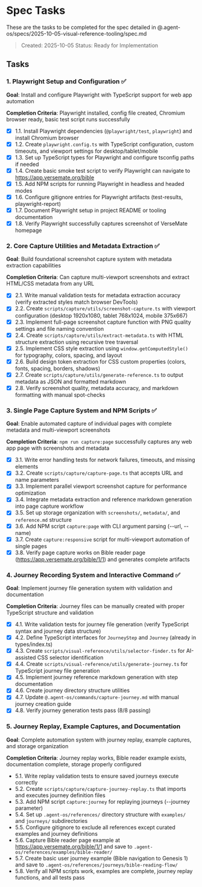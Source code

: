 # Spec Tasks

These are the tasks to be completed for the spec detailed in @.agent-os/specs/2025-10-05-visual-reference-tooling/spec.md

> Created: 2025-10-05
> Status: Ready for Implementation

## Tasks

### 1. Playwright Setup and Configuration ✅

**Goal**: Install and configure Playwright with TypeScript support for web app automation

**Completion Criteria**: Playwright installed, config file created, Chromium browser ready, basic test script runs successfully

- [x] 1.1. Install Playwright dependencies (`@playwright/test`, `playwright`) and install Chromium browser
- [x] 1.2. Create `playwright.config.ts` with TypeScript configuration, custom timeouts, and viewport settings for desktop/tablet/mobile
- [x] 1.3. Set up TypeScript types for Playwright and configure tsconfig paths if needed
- [x] 1.4. Create basic smoke test script to verify Playwright can navigate to https://app.versemate.org/bible
- [x] 1.5. Add NPM scripts for running Playwright in headless and headed modes
- [x] 1.6. Configure gitignore entries for Playwright artifacts (test-results, playwright-report)
- [x] 1.7. Document Playwright setup in project README or tooling documentation
- [x] 1.8. Verify Playwright successfully captures screenshot of VerseMate homepage

### 2. Core Capture Utilities and Metadata Extraction ✅

**Goal**: Build foundational screenshot capture system with metadata extraction capabilities

**Completion Criteria**: Can capture multi-viewport screenshots and extract HTML/CSS metadata from any URL

- [x] 2.1. Write manual validation tests for metadata extraction accuracy (verify extracted styles match browser DevTools)
- [x] 2.2. Create `scripts/capture/utils/screenshot-capture.ts` with viewport configuration (desktop 1920x1080, tablet 768x1024, mobile 375x667)
- [x] 2.3. Implement full-page screenshot capture function with PNG quality settings and file naming convention
- [x] 2.4. Create `scripts/capture/utils/extract-metadata.ts` with HTML structure extraction using recursive tree traversal
- [x] 2.5. Implement CSS style extraction using `window.getComputedStyle()` for typography, colors, spacing, and layout
- [x] 2.6. Build design token extraction for CSS custom properties (colors, fonts, spacing, borders, shadows)
- [x] 2.7. Create `scripts/capture/utils/generate-reference.ts` to output metadata as JSON and formatted markdown
- [x] 2.8. Verify screenshot quality, metadata accuracy, and markdown formatting with manual spot-checks

### 3. Single Page Capture System and NPM Scripts ✅

**Goal**: Enable automated capture of individual pages with complete metadata and multi-viewport screenshots

**Completion Criteria**: `npm run capture:page` successfully captures any web app page with screenshots and metadata

- [x] 3.1. Write error handling tests for network failures, timeouts, and missing elements
- [x] 3.2. Create `scripts/capture/capture-page.ts` that accepts URL and name parameters
- [x] 3.3. Implement parallel viewport screenshot capture for performance optimization
- [x] 3.4. Integrate metadata extraction and reference markdown generation into page capture workflow
- [x] 3.5. Set up storage organization with `screenshots/`, `metadata/`, and `reference.md` structure
- [x] 3.6. Add NPM script `capture:page` with CLI argument parsing (--url, --name)
- [x] 3.7. Create `capture:responsive` script for multi-viewport automation of single pages
- [x] 3.8. Verify page capture works on Bible reader page (https://app.versemate.org/bible/1/1) and generates complete artifacts

### 4. Journey Recording System and Interactive Command ✅

**Goal**: Implement journey file generation system with validation and documentation

**Completion Criteria**: Journey files can be manually created with proper TypeScript structure and validation

- [x] 4.1. Write validation tests for journey file generation (verify TypeScript syntax and journey data structure)
- [x] 4.2. Define TypeScript interfaces for `JourneyStep` and `Journey` (already in types/index.ts)
- [x] 4.3. Create `scripts/visual-reference/utils/selector-finder.ts` for AI-assisted CSS selector identification
- [x] 4.4. Create `scripts/visual-reference/utils/generate-journey.ts` for TypeScript journey file generation
- [x] 4.5. Implement journey reference markdown generation with step documentation
- [x] 4.6. Create journey directory structure utilities
- [x] 4.7. Update `@.agent-os/commands/capture-journey.md` with manual journey creation guide
- [x] 4.8. Verify journey generation tests pass (8/8 passing)

### 5. Journey Replay, Example Captures, and Documentation

**Goal**: Complete automation system with journey replay, example captures, and storage organization

**Completion Criteria**: Journey replay works, Bible reader example exists, documentation complete, storage properly configured

- 5.1. Write replay validation tests to ensure saved journeys execute correctly
- 5.2. Create `scripts/capture/capture-journey-replay.ts` that imports and executes journey definition files
- 5.3. Add NPM script `capture:journey` for replaying journeys (--journey parameter)
- 5.4. Set up `.agent-os/references/` directory structure with `examples/` and `journeys/` subdirectories
- 5.5. Configure gitignore to exclude all references except curated examples and journey definitions
- 5.6. Capture Bible reader page example at https://app.versemate.org/bible/1/1 and save to `.agent-os/references/examples/bible-reader/`
- 5.7. Create basic user journey example (Bible navigation to Genesis 1) and save to `.agent-os/references/journeys/bible-reading-flow/`
- 5.8. Verify all NPM scripts work, examples are complete, journey replay functions, and all tests pass
